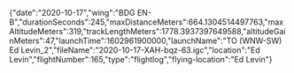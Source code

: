 {"date":"2020-10-17","wing":"BDG EN-B","durationSeconds":245,"maxDistanceMeters":664.1304514497763,"maxAltitudeMeters":319,"trackLengthMeters":1778.3937397649588,"altitudeGainMeters":47,"launchTime":1602961900000,"launchName":"TO (WNW-SW) Ed Levin_2","fileName":"2020-10-17-XAH-bqz-63.igc","location":"Ed Levin","flightNumber":165,"type":"flightlog","flying-location":"Ed Levin"}
